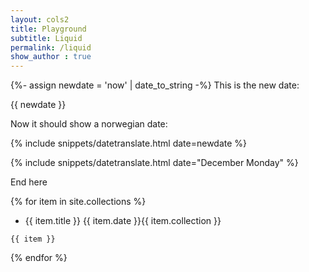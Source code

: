 ```yaml
---
layout: cols2
title: Playground
subtitle: Liquid 
permalink: /liquid
show_author : true
---
```



{%- assign newdate = 'now' | date_to_string -%}
This is the new date:

{{ newdate }}


Now it should show a norwegian date:


{% include snippets/datetranslate.html  date=newdate %}



{% include snippets/datetranslate.html  date="December Monday" %}

End here

{% for item in site.collections %}
- {{ item.title }} {{ item.date }}{{ item.collection }}

```
{{ item }}
```
{% endfor %}
